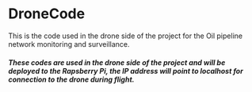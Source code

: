 # DroneCode
This is the code used in the drone side of the project for the Oil pipeline network monitoring and surveillance.

##### These codes are used in the drone side of the project and will be deployed to the Rapsberry Pi, the IP address will point to localhost for connection to the drone during flight.
